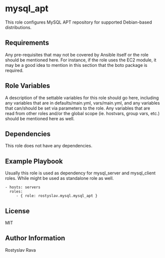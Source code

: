 mysql_apt
=========

This role configures MySQL APT repository for supported Debian-based distributions.

Requirements
------------

Any pre-requisites that may not be covered by Ansible itself or the role should be mentioned here. For instance, if the role uses the EC2 module, it may be a good idea to mention in this section that the boto package is required.

Role Variables
--------------

A description of the settable variables for this role should go here, including any variables that are in defaults/main.yml, vars/main.yml, and any variables that can/should be set via parameters to the role. Any variables that are read from other roles and/or the global scope (ie. hostvars, group vars, etc.) should be mentioned here as well.

Dependencies
------------

This role does not have any dependencies.

Example Playbook
----------------

Usually this role is used as dependency for mysql_server and mysql_client roles. While might be used as standalone role as well.

    - hosts: servers
      roles:
         - { role: rostyslav.mysql.mysql_apt }


License
-------

MIT

Author Information
------------------

Rostyslav Rava